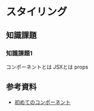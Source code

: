 # スタイリング

## 知識課題

### 知識課題1

コンポーネントとは
JSXとは
props

## 参考資料

- [初めてのコンポーネント](https://ja.react.dev/learn/your-first-component)
